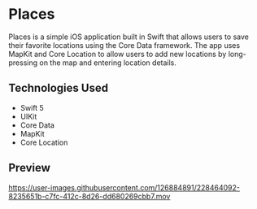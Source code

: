 # Places
Places is a simple iOS application built in Swift that allows users to save their favorite locations using the Core Data framework. The app uses MapKit and Core Location to allow users to add new locations by long-pressing on the map and entering location details.

## Technologies Used
* Swift 5
* UIKit
* Core Data
* MapKit
* Core Location

## Preview
https://user-images.githubusercontent.com/126884891/228464092-8235651b-c7fc-412c-8d26-dd680269cbb7.mov
